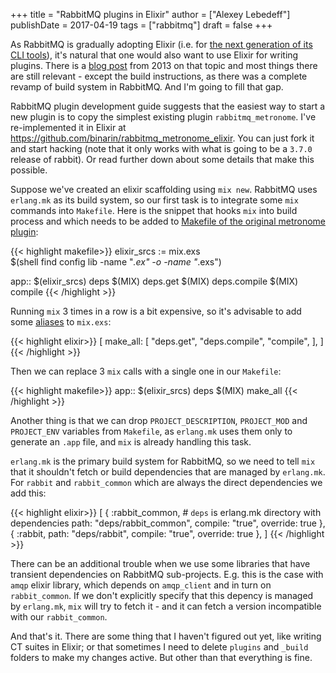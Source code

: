 +++
title = "RabbitMQ plugins in Elixir"
author = ["Alexey Lebedeff"]
publishDate = 2017-04-19
tags = ["rabbitmq"]
draft = false
+++

As RabbitMQ is gradually adopting Elixir (i.e. for [the next
generation of its CLI tools](https://github.com/rabbitmq/rabbitmq-cli)), it's natural that one would also want
to use Elixir for writing plugins. There is a [blog post](https://www.rabbitmq.com/blog/2013/06/03/using-elixir-to-write-rabbitmq-plugins/) from 2013
on that topic and most things there are still relevant - except the
build instructions, as there was a complete revamp of build system
in RabbitMQ. And I'm going to fill that gap.

<!--more-->

RabbitMQ plugin development guide suggests that the easiest way to
start a new plugin is to copy the simplest existing plugin
`rabbitmq_metronome`. I've re-implemented it in Elixir at
<https://github.com/binarin/rabbitmq_metronome_elixir>. You can just
fork it and start hacking (note that it only works with what is
going to be a `3.7.0` release of rabbit). Or read further down
about some details that make this possible.

Suppose we've created an elixir scaffolding using `mix
    new`. RabbitMQ uses `erlang.mk` as its build system, so our first
task is to integrate some `mix` commands into `Makefile`. Here is
the snippet that hooks `mix` into build process and which needs to
be added to [Makefile of the original metronome plugin](https://github.com/rabbitmq/rabbitmq-metronome/blob/master/Makefile):

{{< highlight makefile>}}
elixir_srcs := mix.exs \
               $(shell find config lib -name "*.ex" -o -name "*.exs")

app:: $(elixir_srcs) deps
     $(MIX) deps.get
     $(MIX) deps.compile
     $(MIX) compile
{{< /highlight >}}

Running `mix` 3 times in a row is a bit expensive, so it's
advisable to add some [aliases](https://hexdocs.pm/mix/Mix.html#module-aliases) to `mix.exs`:

{{< highlight elixir>}}
[
  make_all: [
    "deps.get",
    "deps.compile",
    "compile",
  ],
]
{{< /highlight >}}

Then we can replace 3 `mix` calls with a single one in our `Makefile`:

{{< highlight makefile>}}
app:: $(elixir_srcs) deps
     $(MIX) make_all
{{< /highlight >}}

Another thing is that we can drop `PROJECT_DESCRIPTION`,
`PROJECT_MOD` and `PROJECT_ENV` variables from `Makefile`, as
`erlang.mk` uses them only to generate an `.app` file, and `mix` is
already handling this task.

`erlang.mk` is the primary build system for RabbitMQ, so we need to
tell `mix` that it shouldn't fetch or build dependencies that are
managed by `erlang.mk`. For `rabbit` and `rabbit_common`
which are always the direct dependencies we add this:

{{< highlight elixir>}}
[
  {
    :rabbit_common,
    # `deps` is erlang.mk directory with dependencies
    path: "deps/rabbit_common",
    compile: "true",
    override: true
  },
  {
    :rabbit,
    path: "deps/rabbit",
    compile: "true",
    override: true
  },
]
{{< /highlight >}}

There can be an additional trouble when we use some libraries that
have transient dependencies on RabbitMQ sub-projects. E.g. this is
the case with `amqp` elixir library, which depends on `amqp_client`
and in turn on `rabbit_common`. If we don't explicitly specify that
this depency is managed by `erlang.mk`, `mix` will try to fetch
it - and it can fetch a version incompatible with our
`rabbit_common`.

And that's it. There are some thing that I haven't figured out yet,
like writing CT suites in Elixir; or that sometimes I need to
delete `plugins` and `_build` folders to make my
changes active. But other than that everything is fine.
